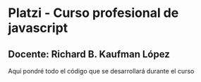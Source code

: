 # Platzi - Curso profesional de javascript
## Docente: Richard B. Kaufman López

Aquí pondré todo el código que se desarrollará durante el curso

